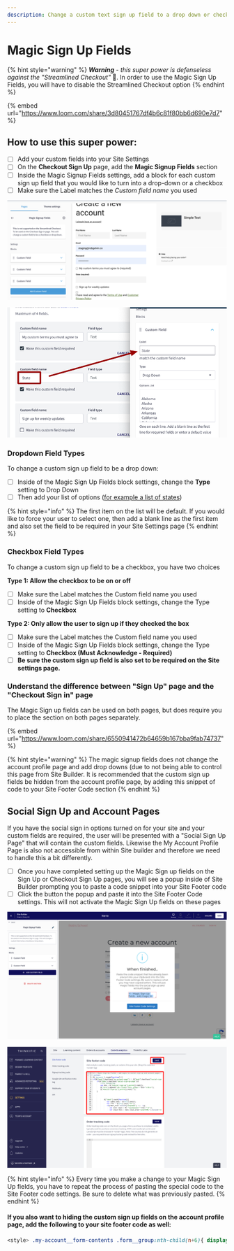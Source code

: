 ```yaml
---
description: Change a custom text sign up field to a drop down or checkbox
---
```


# Magic Sign Up Fields

{% hint style="warning" %}
_**Warning** - this super power is defenseless against the "Streamlined Checkout"_ 🦹. In order to use the Magic Sign Up Fields, you will have to disable the Streamlined Checkout option
{% endhint %}

{% embed url="https://www.loom.com/share/3d80451767df4b6c81f80bb6d690e7d7" %}

## How to use this super power:

* [ ] Add your custom fields into your Site Settings
* [ ] On the **Checkout Sign Up** page, add the **Magic Signup Fields** section
* [ ] Inside the Magic Signup Fields settings, add a block for each custom sign up field that you would like to turn into a drop-down or a checkbox
* [ ] Make sure the Label matches the _Custom field name_ you used

![](../.gitbook/assets/screen-shot-2021-06-10-at-1.45.08-pm.png)

![](../.gitbook/assets/screen-shot-2021-06-10-at-1-48-09-pm-png-936-582-1-.png)

### Dropdown Field Types

To change a custom sign up field to be a drop down:

* [ ] Inside of the Magic Sign Up Fields block settings, change the **Type** setting to Drop Down
* [ ] Then add your list of options \([for example a list of states](https://textlists.info/geography/list-of-u-s-states/)\)

{% hint style="info" %}
The first item on the list will be default. If you would like to force your user to select one, then add a blank line as the first item and also set the field to be required in your Site Settings page
{% endhint %}

### Checkbox Field Types

To change a custom sign up field to be a checkbox, you have two choices

**Type 1: Allow the checkbox to be on or off**

* [ ] Make sure the Label matches the Custom field name you used
* [ ] Inside of the Magic Sign Up Fields block settings, change the Type setting to **Checkbox**

**Type 2: Only allow the user to sign up if they checked the box**

* [ ] Make sure the Label matches the Custom field name you used
* [ ] Inside of the Magic Sign Up Fields block settings, change the Type setting to **Checkbox \(Must Acknowledge - Required\)**
* [ ] **Be sure the custom sign up field is also set to be required on the Site settings page.** 

### Understand the difference between "Sign Up" page and the "Checkout Sign in" page

The Magic Sign up fields can be used on both pages, but does require you to place the section on both pages separately.

{% embed url="https://www.loom.com/share/6550941472b64659b167bba9fab74737" %}

{% hint style="warning" %}
The magic signup fields does not change the account profile page and add drop downs \(due to not being able to control this page from Site Builder. It is recommended that the custom sign up fields be hidden from the account profile page, by adding this snippet of code to your Site Footer Code section
{% endhint %}

## Social Sign Up and Account Pages

If you have the social sign in options turned on for your site  and your custom fields are required, the user will be presented with a "Social Sign Up Page" that will contain the custom fields. Likewise the My Account Profile Page is also not accessible from within Site builder and therefore we need to handle this a bit differently.

* [ ] Once you have completed setting up the Magic Sign up fields on the Sign Up or Checkout Sign Up pages, you will see a popup inside of Site Builder prompting you to paste a code snippet into your Site Footer code
* [ ] Click the button the popup and paste it into the Site Footer Code settings. This will not activate the Magic Sign Up fields on these pages

![](../.gitbook/assets/site-builder-thinkific-85-.png)

![](../.gitbook/assets/settings-rob-s-school.png)

{% hint style="info" %}
Every time you make a change to your Magic Sign Up fields, you have to repeat the process of pasting the special code to the Site Footer code settings. Be sure to delete what was previously pasted.
{% endhint %}

#### If you also want to hiding the custom sign up fields on the account profile page, add the following to your site footer code as well:

```css
<style> .my-account__form-contents .form__group:nth-child(n+6){ display:none; } </style>
```


